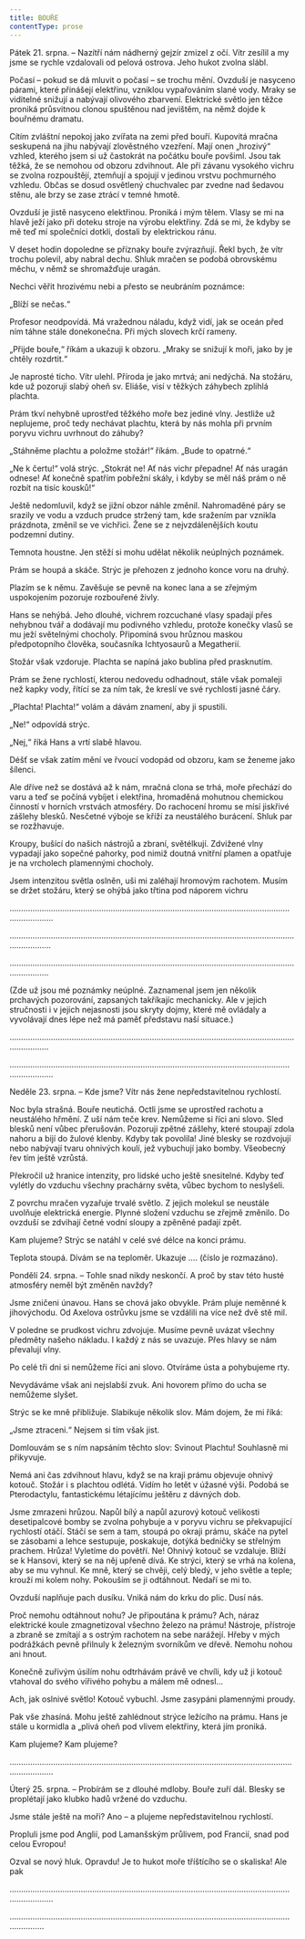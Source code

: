 ```yaml
---
title: BOUŘE
contentType: prose
---
```


Pátek 21. srpna. – Nazítří nám nádherný gejzír zmizel z očí. Vítr zesílil a my jsme se rychle vzdalovali od pelová ostrova. Jeho hukot zvolna slábl.

Počasí – pokud se dá mluvit o počasí – se trochu mění. Ovzduší je nasyceno párami, které přinášejí elektřinu, vzniklou vypařováním slané vody. Mraky se viditelné snižují a nabývají olivového zbarvení. Elektrické světlo jen těžce proniká průsvitnou clonou spuštěnou nad jevištěm, na němž dojde k bouřnému dramatu.

Cítím zvláštní nepokoj jako zvířata na zemi před bouří. Kupovitá mračna seskupená na jihu nabývají zlověstného vzezření. Mají onen „hrozivý“ vzhled, kterého jsem si už častokrát na počátku bouře povšiml. Jsou tak těžká, že se nemohou od obzoru zdvihnout. Ale při závanu vysokého vichru se zvolna rozpouštějí, ztemňují a spojují v jedinou vrstvu pochmurného vzhledu. Občas se dosud osvětlený chuchvalec par zvedne nad šedavou stěnu, ale brzy se zase ztrácí v temné hmotě.

Ovzduší je jistě nasyceno elektřinou. Proniká i mým tělem. Vlasy se mi na hlavě ježí jako při doteku stroje na výrobu elektřiny. Zdá se mi, že kdyby se mě teď mí společníci dotkli, dostali by elektrickou ránu.

V deset hodin dopoledne se příznaky bouře zvýrazňují. Řekl bych, že vítr trochu polevil, aby nabral dechu. Shluk mračen se podobá obrovskému měchu, v němž se shromažďuje uragán.

Nechci věřit hrozivému nebi a přesto se neubráním poznámce:

„Blíží se nečas.“

Profesor neodpovídá. Má vražednou náladu, když vidí, jak se oceán před ním táhne stále donekonečna. Při mých slovech krčí rameny.

„Přijde bouře,“ říkám a ukazuji k obzoru. „Mraky se snižují k moři, jako by je chtěly rozdrtit.“

Je naprosté ticho. Vítr ulehl. Příroda je jako mrtvá; ani nedýchá. Na stožáru, kde už pozoruji slabý oheň sv. Eliáše, visí v těžkých záhybech zplihlá plachta.

Prám tkví nehybně uprostřed těžkého moře bez jediné vlny. Jestliže už neplujeme, proč tedy nechávat plachtu, která by nás mohla při prvním poryvu vichru uvrhnout do záhuby?

„Stáhněme plachtu a položme stožár!“ říkám. „Bude to opatrné.“

„Ne k čertu!“ volá strýc. „Stokrát ne! Ať nás vichr přepadne! Ať nás uragán odnese! Ať konečně spatřím pobřežní skály, i kdyby se měl náš prám o ně rozbít na tisíc kousků!“

Ještě nedomluvil, když se jižní obzor náhle změnil. Nahromaděné páry se srazily ve vodu a vzduch prudce stržený tam, kde sražením par vznikla prázdnota, změnil se ve vichřici. Žene se z nejvzdálenějších koutu podzemní dutiny.

Temnota houstne. Jen stěží si mohu udělat několik neúplných poznámek.

Prám se houpá a skáče. Strýc je přehozen z jednoho konce voru na druhý.

Plazím se k němu. Zavěšuje se pevně na konec lana a se zřejmým uspokojením pozoruje rozbouřené živly.

Hans se nehýbá. Jeho dlouhé, vichrem rozcuchané vlasy spadají přes nehybnou tvář a dodávají mu podivného vzhledu, protože konečky vlasů se mu ježí světelnými chocholy. Připomíná svou hrůznou maskou předpotopního člověka, současníka Ichtyosaurů a Megatherií.

Stožár však vzdoruje. Plachta se napíná jako bublina před prasknutím.

Prám se žene rychlostí, kterou nedovedu odhadnout, stále však pomaleji než kapky vody, řítící se za ním tak, že kreslí ve své rychlosti jasné čáry.

„Plachta! Plachta!“ volám a dávám znamení, aby ji spustili.

„Ne!“ odpovídá strýc.

„Nej,“ říká Hans a vrtí slabě hlavou.

Déšť se však zatím mění ve řvoucí vodopád od obzoru, kam se ženeme jako šílenci.

Ale dříve než se dostává až k nám, mračná clona se trhá, moře přechází do varu a teď se počíná vybíjet i elektřina, hromaděná mohutnou chemickou činností v horních vrstvách atmosféry. Do rachocení hromu se mísí jiskřivé zášlehy blesků. Nesčetné výboje se kříží za neustálého burácení. Shluk par se rozžhavuje.

Kroupy, bušící do našich nástrojů a zbraní, světélkují. Zdvižené vlny vypadají jako sopečné pahorky, pod nimiž doutná vnitřní plamen a opatřuje je na vrcholech plamennými chocholy.

Jsem intenzitou světla oslněn, uši mi zaléhají hromovým rachotem. Musím se držet stožáru, který se ohýbá jako třtina pod náporem vichru

……………………………………………..…………………………………………………………………………….

……………………………………………………………………………………………….……………………………

.…………………………………………………………………………………………………………………….…….

(Zde už jsou mé poznámky neúplné. Zaznamenal jsem jen několik prchavých pozorování, zapsaných takříkajíc mechanicky. Ale v jejich stručnosti i v jejich nejasnosti jsou skryty dojmy, které mě ovládaly a vyvolávají dnes lépe než má paměť představu naší situace.)

……………………………………………………………………….…………………………………………………..

.…………………………………………………………………………………….…………………………………….

Neděle 23. srpna. – Kde jsme? Vítr nás žene nepředstavitelnou rychlostí.

Noc byla strašná. Bouře neutichá. Octli jsme se uprostřed rachotu a neustálého hřmění. Z uší nám teče krev. Nemůžeme si říci ani slovo. Sled blesků není vůbec přerušován. Pozoruji zpětné zášlehy, které stoupají zdola nahoru a bijí do žulové klenby. Kdyby tak povolila! Jiné blesky se rozdvojují nebo nabývají tvaru ohnivých koulí, jež vybuchují jako bomby. Všeobecný řev tím ještě vzrůstá.

Překročil už hranice intenzity, pro lidské ucho ještě snesitelné. Kdyby teď vylétly do vzduchu všechny prachárny světa, vůbec bychom to neslyšeli.

Z povrchu mračen vyzařuje trvalé světlo. Z jejich molekul se neustále uvolňuje elektrická energie. Plynné složení vzduchu se zřejmě změnilo. Do ovzduší se zdvihají četné vodní sloupy a zpěněné padají zpět.

Kam plujeme? Strýc se natáhl v celé své délce na konci prámu.

Teplota stoupá. Dívám se na teploměr. Ukazuje …. (číslo je rozmazáno).

Pondělí 24. srpna. – Tohle snad nikdy neskončí. A proč by stav této husté atmosféry neměl být změněn navždy?

Jsme zničeni únavou. Hans se chová jako obvykle. Prám pluje neměnné k jihovýchodu. Od Axelova ostrůvku jsme se vzdálili na více než dvě stě mil.

V poledne se prudkost vichru zdvojuje. Musíme pevně uvázat všechny předměty našeho nákladu. I každý z nás se uvazuje. Přes hlavy se nám převalují vlny.

Po celé tři dni si nemůžeme říci ani slovo. Otvíráme ústa a pohybujeme rty.

Nevydáváme však ani nejslabší zvuk. Ani hovorem přímo do ucha se nemůžeme slyšet.

Strýc se ke mně přibližuje. Slabikuje několik slov. Mám dojem, že mi říká:

„Jsme ztraceni.“ Nejsem si tím však jist.

Domlouvám se s ním napsáním těchto slov: Svinout Plachtu! Souhlasně mi přikyvuje.

Nemá ani čas zdvihnout hlavu, když se na kraji prámu objevuje ohnivý kotouč. Stožár i s plachtou odlétá. Vidím ho letět v úžasné výši. Podobá se Pterodactylu, fantastickému létajícímu ještěru z dávných dob.

Jsme zmrazeni hrůzou. Napůl bílý a napůl azurový kotouč velikosti desetipalcové bomby se zvolna pohybuje a v poryvu vichru se překvapující rychlostí otáčí. Stáčí se sem a tam, stoupá po okraji prámu, skáče na pytel se zásobami a lehce sestupuje, poskakuje, dotýká bedničky se střelným prachem. Hrůza! Vyletíme do povětří. Ne! Ohnivý kotouč se vzdaluje. Blíží se k Hansovi, který se na něj upřeně dívá. Ke strýci, který se vrhá na kolena, aby se mu vyhnul. Ke mně, který se chvěji, celý bledý, v jeho světle a teple; krouží mi kolem nohy. Pokouším se ji odtáhnout. Nedaří se mi to.

Ovzduší naplňuje pach dusíku. Vniká nám do krku do plic. Dusí nás.

Proč nemohu odtáhnout nohu? Je připoutána k prámu? Ach, náraz elektrické koule zmagnetizoval všechno železo na prámu! Nástroje, přístroje a zbraně se zmítají a s ostrým rachotem na sebe narážejí. Hřeby v mých podrážkách pevně přilnuly k železným svorníkům ve dřevě. Nemohu nohou ani hnout.

Konečně zuřivým úsilím nohu odtrhávám právě ve chvíli, kdy už ji kotouč vtahoval do svého vířivého pohybu a málem mě odnesl…

Ach, jak oslnivé světlo! Kotouč vybuchl. Jsme zasypáni plamennými proudy.

Pak vše zhasíná. Mohu ještě zahlédnout strýce ležícího na prámu. Hans je stále u kormidla a „plivá oheň pod vlivem elektřiny, která jím proniká.

Kam plujeme? Kam plujeme?

…………………………………………………………………………………………………………………………….

Úterý 25. srpna. – Probírám se z dlouhé mdloby. Bouře zuří dál. Blesky se proplétají jako klubko hadů vržené do vzduchu.

Jsme stále ještě na moři? Ano – a plujeme nepředstavitelnou rychlostí.

Propluli jsme pod Anglií, pod Lamanšským průlivem, pod Francií, snad pod celou Evropou!

Ozval se nový hluk. Opravdu! Je to hukot moře tříštícího se o skaliska! Ale pak

.………………….…………………………………………………………………………………………………….…

…………………………………..……………………………………………………………………………………
